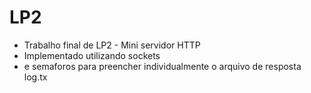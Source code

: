 # LP2
- Trabalho final de LP2 - Mini servidor HTTP 
- Implementado utilizando sockets
- e semaforos para preencher individualmente o arquivo de resposta log.tx

